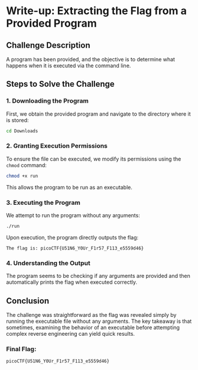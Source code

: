 # Write-up: Extracting the Flag from a Provided Program

## Challenge Description
A program has been provided, and the objective is to determine what happens when it is executed via the command line. 

## Steps to Solve the Challenge

### 1. **Downloading the Program**
First, we obtain the provided program and navigate to the directory where it is stored:
```bash
cd Downloads
```

### 2. **Granting Execution Permissions**
To ensure the file can be executed, we modify its permissions using the `chmod` command:
```bash
chmod +x run
```
This allows the program to be run as an executable.

### 3. **Executing the Program**
We attempt to run the program without any arguments:
```bash
./run
```
Upon execution, the program directly outputs the flag:
```
The flag is: picoCTF{U51N6_Y0Ur_F1r57_F113_e5559d46}
```

### 4. **Understanding the Output**
The program seems to be checking if any arguments are provided and then automatically prints the flag when executed correctly.

## Conclusion
The challenge was straightforward as the flag was revealed simply by running the executable file without any arguments. The key takeaway is that sometimes, examining the behavior of an executable before attempting complex reverse engineering can yield quick results.

### **Final Flag:**
```
picoCTF{U51N6_Y0Ur_F1r57_F113_e5559d46}
```
